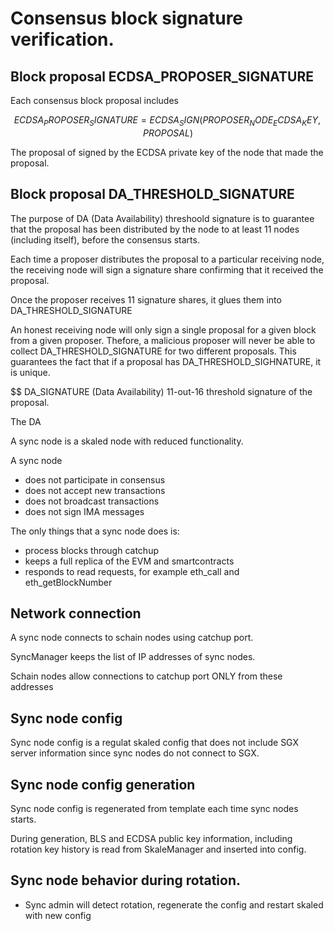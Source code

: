 # Consensus block signature verification.


## Block proposal ECDSA_PROPOSER_SIGNATURE

Each consensus block proposal includes 

$$ ECDSA_PROPOSER_SIGNATURE = ECDSA_SIGN(PROPOSER_NODE_ECDSA_KEY, PROPOSAL) $$

The proposal of signed by the ECDSA private key of the node that made the proposal.

## Block proposal DA_THRESHOLD_SIGNATURE

The purpose of DA (Data Availability) threshoold signature is to guarantee that the proposal has been distributed by the 
node to at least 11 nodes (including itself), before the consensus starts. 

Each time a proposer distributes the proposal to a particular receiving node, the receiving node will sign a signature share confirming that it received the proposal.

Once the proposer receives 11 signature shares, it glues them into DA_THRESHOLD_SIGNATURE

An honest receiving node will only sign a single proposal for a given block from a given proposer. Thefore, a malicious proposer will never 
be able to collect DA_THRESHOLD_SIGNATURE for two different proposals. This guarantees the fact that if a proposal has DA_THRESHOLD_SIGHNATURE, it is unique.



$$ DA_SIGNATURE (Data Availability) 11-out-16 threshold signature of the proposal.

The DA 




A sync node is a skaled node with reduced functionality.

A sync node 

* does not participate in consensus
* does not accept new transactions
* does not broadcast transactions
* does not sign IMA messages

The only things that a sync node does is:

* process blocks through catchup
* keeps a full replica of the EVM and smartcontracts
* responds to read requests, for example eth_call and eth_getBlockNumber


## Network connection

A sync node connects to schain nodes using catchup port.

SyncManager keeps the list of IP addresses of sync nodes.

Schain nodes allow connections to catchup port ONLY from these
addresses

## Sync node config

Sync node config is a regulat skaled config that
does not include SGX server information since
sync nodes do not connect to SGX.

## Sync node config generation

Sync node config is regenerated from template each time 
sync nodes starts.

During generation, BLS and ECDSA public key information,
including rotation key history
is read from SkaleManager and inserted into config.

## Sync node behavior during rotation.

* Sync admin will detect rotation, regenerate the config and restart skaled with new config










